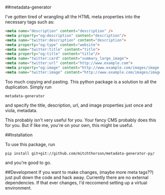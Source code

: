 ##metadata-generator

I've gotten tired of wrangling all the HTML meta properties into the necessary tags such as:
```html
<meta name="description" content="description" />
<meta property="og:description" content="description"/>
<meta name="twitter:description" content="description">
<meta property="og:type" content="website">
<meta name="twitter:title" content="title">
<meta property="og:title" content="title"/>
<meta name="twitter:card" content="summary_large_image">
<meta name="twitter:url" content="http://www.example.com">
<meta property="og:image" content="http://www.example.com/images/image.jpg">
<meta name="twitter:image" content="http://www.example.com/images/image.jpg">
 ```

 Too much copying and pasting. This python package is a solution to all the duplication. Simply run 
 ```
 metadata-generator
 ```
 and specify the title, description, url, and image properties just once and viola, metadata.

 This probably isn't very useful for you. Your fancy CMS probably does this for you. But if like me, you're on your own, this might be useful.

##Installation

To use this package, run

```
pip install git+git://github.com/mitchthorson/metadata-generator-py/
```

and you're good to go.

##Development
If you want to make changes, (maybe more meta tags??) just pull down the code and hack away. Currently there are no external dependencies. If that ever changes, I'd reccomend setting up a virtual environment.


